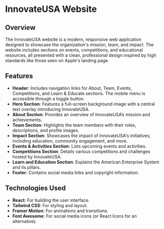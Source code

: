 # InnovateUSA Website

## Overview

The InnovateUSA website is a modern, responsive web application designed to showcase the organization's mission, team, and impact. The website includes sections on events, competitions, and educational resources, all presented with a clean, professional design inspired by high standards like those seen on Apple's landing page.

## Features

- **Header**: Includes navigation links for About, Team, Events, Competitions, and Learn & Educate sections. The mobile menu is accessible through a toggle button.
- **Hero Section**: Features a full-screen background image with a central text overlay introducing InnovateUSA.
- **About Section**: Provides an overview of InnovateUSA’s mission and achievements.
- **Team Section**: Highlights the team members with their roles, descriptions, and profile images.
- **Impact Section**: Showcases the impact of InnovateUSA's initiatives, including education, community engagement, and more.
- **Events & Activities Section**: Lists upcoming events and activities.
- **Competitions Section**: Details various competitions and challenges hosted by InnovateUSA.
- **Learn and Education Section**: Explains the American Enterprise System and its pillars.
- **Footer**: Contains social media links and copyright information.

## Technologies Used

- **React**: For building the user interface.
- **Tailwind CSS**: For styling and layout.
- **Framer Motion**: For animations and transitions.
- **Font Awesome**: For social media icons (or React Icons for an alternative).
